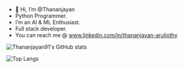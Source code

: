 - 👋 Hi, I’m @Thananjayan
- Python Programmer.
- I’m an AI & ML Enthusiast.
- Full stack developer.
- You can reach me @ www.linkedin.com/in/thananjayan-aruljothy

![Thananjayan91's GitHub stats](https://github-readme-stats.vercel.app/api?username=Thananjayan91&count_private=true&show_icons=true&theme=radical)


![Top Langs](https://github-readme-stats.vercel.app/api/top-langs/?username=Thananjayan91&count_private=true&theme=radical)

<!---
Thananjayan91/Thananjayan91 is a ✨ special ✨ repository because its `README.md` (this file) appears on your GitHub profile.
You can click the Preview link to take a look at your changes.
